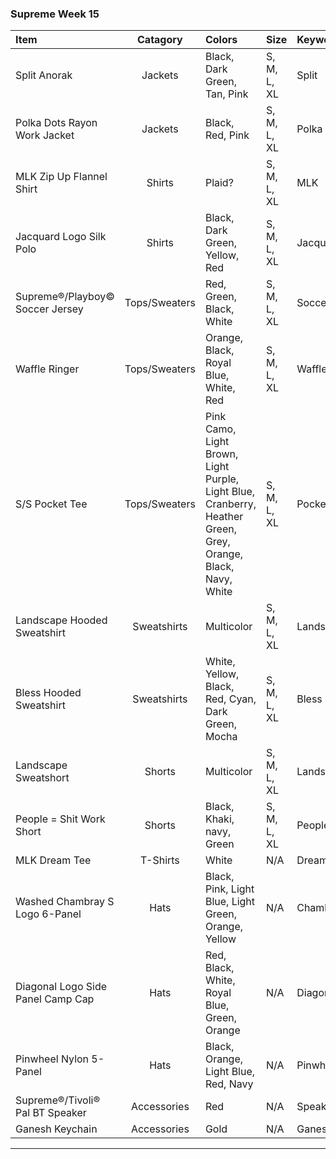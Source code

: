 ### Supreme Week 15
| **Item**                                                                         | **Catagory**  | **Colors**                                                                          | **Size**    | **Keyword**    |
| :--------------------------------------------------------------------------------|:-------------:| :-----------------------------------------------------------------------------------|:------------|:---------------|
| Split Anorak				                                                       | Jackets       | Black, Dark Green, Tan, Pink                                                        | S, M, L, XL | Split          |
| Polka Dots Rayon Work Jacket                                                     | Jackets       | Black, Red, Pink			                           		                         | S, M, L, XL | Polka          |
| MLK Zip Up Flannel Shirt                                                         | Shirts        | Plaid?				  		                                                         | S, M, L, XL | MLK            |
| Jacquard Logo Silk Polo                                                          | Shirts 	   | Black, Dark Green, Yellow, Red	                                                     | S, M, L, XL | Jacquard       |
| Supreme®/Playboy© Soccer Jersey                                                  | Tops/Sweaters | Red, Green, Black, White								            		         | S, M, L, XL | Soccer         |
| Waffle Ringer		                                                               | Tops/Sweaters | Orange, Black, Royal Blue, White, Red                                               | S, M, L, XL | Waffle         |
| S/S Pocket Tee		                                                           | Tops/Sweaters | Pink Camo, Light Brown, Light Purple, Light Blue, Cranberry, Heather Green, Grey, Orange, Black, Navy, White| S, M, L, XL | Pocket       |
| Landscape Hooded Sweatshirt                                                      | Sweatshirts   | Multicolor							                                                 | S, M, L, XL | Landscape      |
| Bless Hooded Sweatshirt                                                          | Sweatshirts   | White, Yellow, Black, Red, Cyan, Dark Green, Mocha                                  | S, M, L, XL | Bless	        |
| Landscape Sweatshort			                                                   | Shorts 	   | Multicolor 							                           				     | S, M, L, XL | Landscape      |
| People = Shit Work Short			                                               | Shorts        | Black, Khaki, navy, Green				                   							 | S, M, L, XL | People	        |
| MLK Dream Tee				                                                       | T-Shirts	   | White						                                                         | N/A         | Dream          |
| Washed Chambray S Logo 6-Panel	                                               | Hats		   | Black, Pink, Light Blue, Light Green, Orange, Yellow                      		     | N/A         | Chambray       |
| Diagonal Logo Side Panel Camp Cap                                                | Hats		   | Red, Black, White, Royal Blue, Green, Orange		                                 | N/A         | Diagonal       |
| Pinwheel Nylon 5-Panel		                                                   | Hats	       | Black, Orange, Light Blue, Red, Navy   		                  				   	 | N/A         | Pinwheel       |
| Supreme®/Tivoli® Pal BT Speaker 	                                               | Accessories   | Red                                                    							 | N/A         | Speaker        |
| Ganesh Keychain				                                                   | Accessories   | Gold								                                                 | N/A         | Ganesh        |
-------------------------------------------------------------------------------------------------------------------------------------------------------------------------------------------------------------------------
